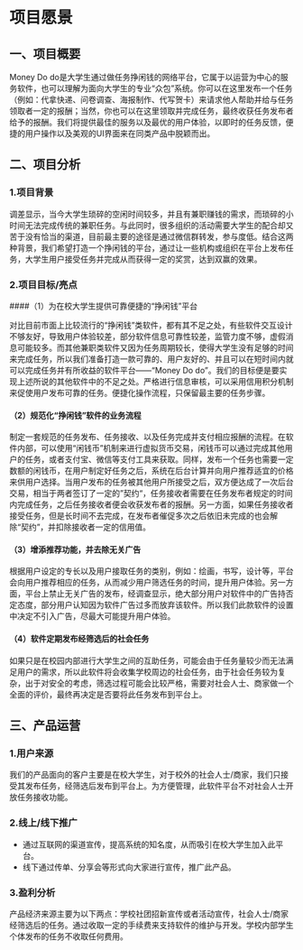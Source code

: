 # 项目愿景

## 一、项目概要

Money Do do是大学生通过做任务挣闲钱的网络平台，它属于以运营为中心的服务软件，也可以理解为面向大学生的专业“众包”系统。你可以在这里发布一个任务（例如：代拿快递、问卷调查、海报制作、代写贺卡）来请求他人帮助并给与任务领取者一定的报酬；当然，你也可以在这里领取并完成任务，最终收获任务发布者给予的报酬。我们将提供最佳的服务以及最优的用户体验，以即时的任务反馈，便捷的用户操作以及美观的UI界面来在同类产品中脱颖而出。

## 二、项目分析

### 1.项目背景

调差显示，当今大学生琐碎的空闲时间较多，并且有兼职赚钱的需求，而琐碎的小时间无法完成传统的兼职任务。与此同时，很多组织的活动需要大学生的配合却又苦于没有恰当的渠道，目前最主要的途径是通过微信群转发，参与度低。结合这两种背景，我们希望打造一个挣闲钱的平台，通过让一些机构或组织在平台上发布任务，大学生用户接受任务并完成从而获得一定的奖赏，达到双赢的效果。

### 2.项目目标/亮点

####（1）为在校大学生提供可靠便捷的“挣闲钱”平台

对比目前市面上比较流行的“挣闲钱”类软件，都有其不足之处，有些软件交互设计不够友好，导致用户体验较差，部分软件信息可靠性较差，监管力度不够，虚假消息可能较多。而其他兼职类软件又因为任务周期较长，使得大学生没有足够的时间来完成任务，所以我们准备打造一款可靠的、用户友好的、并且可以在短时间内就可以完成任务并有所收益的软件平台——“Money Do do”。我们的目标便是要实现上述所说的其他软件中的不足之处。严格进行信息审核，可以采用信用积分机制来促使用户发布可靠的任务。便捷化操作流程，只保留最主要的任务步骤。

#### （2）规范化“挣闲钱”软件的业务流程

制定一套规范的任务发布、任务接收、以及任务完成并支付相应报酬的流程。在软件内部，可以使用“闲钱币”机制来进行虚拟货币交易，闲钱币可以通过完成其他用户的任务，或者支付宝、微信等支付工具来获取。同样，发布一个任务也需要一定数额的闲钱币，在用户制定好任务之后，系统在后台计算并向用户推荐适宜的价格来供用户选择。当用户发布的任务被其他用户所接受之后，双方便达成了一次后台交易，相当于两者签订了一定的”契约“，任务接收者需要在任务发布者规定的时间内完成任务，之后任务接收者便会收获发布者的报酬。另一方面，如果任务接收者接受任务，但是长时间不去完成，在发布者催促多次之后依旧未完成的也会解除“契约”，并扣除接收者一定的信用值。

#### （3）增添推荐功能，并去除无关广告

根据用户设定的专长以及用户接取任务的类别，例如：绘画，书写，设计等，平台会向用户推荐相应的任务，从而减少用户筛选任务的时间，提升用户体验。另一方面，平台上禁止无关广告的发布，经调查显示，绝大部分用户对软件中的广告持否定态度，部分用户认知因为软件广告过多而放弃该软件。所以我们此款软件的设置中决定不引入广告，尽最大可能提升用户体验。

#### （4）软件定期发布经筛选后的社会任务

如果只是在校园内部进行大学生之间的互助任务，可能会由于任务量较少而无法满足用户的需求，所以此软件将会收集学校周边的社会任务，由于社会任务较为复杂，出于对安全的考虑，筛选过程可能会比较严格，需要对社会人士、商家做一个全面的评价，最终再决定是否要将此任务发布到平台上。

## 三、产品运营

### 1.用户来源

我们的产品面向的客户主要是在校大学生，对于校外的社会人士/商家，我们只接受其发布任务，经筛选后发布到平台上。为方便管理，此软件平台不对社会人士开放任务接收功能。

### 2.线上/线下推广

- 通过互联网的渠道宣传，提高系统的知名度，从而吸引在校大学生加入此平台。
- 线下通过传单、分享会等形式向大家进行宣传，推广此产品。

### 3.盈利分析

产品经济来源主要为以下两点：学校社团招新宣传或者活动宣传，社会人士/商家经筛选后的任务。通过收取一定的手续费来支持软件的维护与开发。学校内部学生个体发布的任务不收取任何费用。